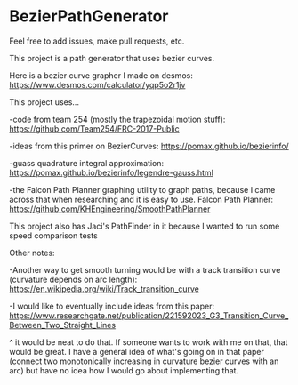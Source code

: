 # BezierPathGenerator



Feel free to add issues, make pull requests, etc.

This project is a path generator that uses bezier curves.

Here is a bezier curve grapher I made on desmos: https://www.desmos.com/calculator/yqp5o2r1jv

This project uses...

-code from team 254 (mostly the trapezoidal motion stuff): https://github.com/Team254/FRC-2017-Public

-ideas from this primer on BezierCurves: https://pomax.github.io/bezierinfo/

-guass quadrature integral approximation: https://pomax.github.io/bezierinfo/legendre-gauss.html

-the Falcon Path Planner graphing utility to graph paths, because I came across that when researching and it is easy to use. Falcon Path Planner: https://github.com/KHEngineering/SmoothPathPlanner

This project also has Jaci's PathFinder in it because I wanted to run some speed comparison tests

Other notes:

-Another way to get smooth turning would be with a track transition curve (curvature depends on arc length): https://en.wikipedia.org/wiki/Track_transition_curve

-I would like to eventually include ideas from this paper: https://www.researchgate.net/publication/221592023_G3_Transition_Curve_Between_Two_Straight_Lines

^ it would be neat to do that. If someone wants to work with me on that, that would be great. I have a general idea of what's going on in that paper (connect two monotonically increasing in curvature bezier curves with an arc) but have no idea how I would go about implementing that.
